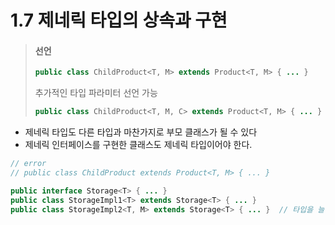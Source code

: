# 1.7 제네릭 타입의 상속과 구현

> #### 선언
>
> ```java
> public class ChildProduct<T, M> extends Product<T, M> { ... }
> ```
> 
> 추가적인 타입 파라미터 선언 가능
>
> ```java
> public class ChildProduct<T, M, C> extends Product<T, M> { ... }
> ``` 

* 제네릭 타입도 다른 타입과 마찬가지로 부모 클래스가 될 수 있다
* 제네릭 인터페이스를 구현한 클래스도 제네릭 타입이어야 한다.

```java
// error
// public class ChildProduct extends Product<T, M> { ... }

public interface Storage<T> { ... }
public class StorageImpl1<T> extends Storage<T> { ... } 
public class StorageImpl2<T, M> extends Storage<T> { ... }  // 타입을 늘릴 수 있음 
```